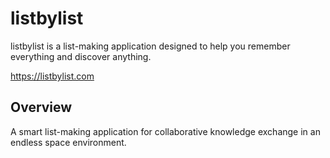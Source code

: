# listbylist

listbylist is a list-making application designed to help you remember everything and discover anything.

https://listbylist.com

## Overview

A smart list-making application for collaborative knowledge exchange in an endless space environment.
